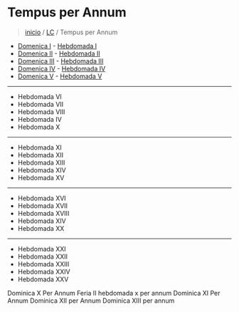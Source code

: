# Tempus per Annum

> [inicio](../README.md) / [LC](../LC.md) / Tempus per Annum

- [Domenica I](./annum/LD01.md) - [Hebdomada I](./annum/LH01.md)
- [Domenica II](./annum/LD02.md) -  [Hebdomada II](./annum/LH02.md)
- [Domenica III](./annum/LD03.md) - [Hebdomada III](./annum/LH03.md)
- [Domenica IV](./annum/LD04.md) - [Hebdomada IV](./annum/LH04.md)
- [Domenica V](./annum/LD05.md) - [Hebdomada V](./annum/LH05.md)

----

- Hebdomada VI
- Hebdomada VII
- Hebdomada VIII
- Hebdomada IV
- Hebdomada X

----

- Hebdomada XI
- Hebdomada XII
- Hebdomada XIII
- Hebdomada XIV
- Hebdomada XV

----

- Hebdomada XVI
- Hebdomada XVII
- Hebdomada XVIII
- Hebdomada XIV
- Hebdomada XX

----

- Hebdomada XXI
- Hebdomada XXII
- Hebdomada XXIII
- Hebdomada XXIV
- Hebdomada XXV



Dominica X Per Annum
Feria II hebdomada x per annum
Dominica XI Per Annum
Dominica XII per Annum
Dominica XIII per annum
